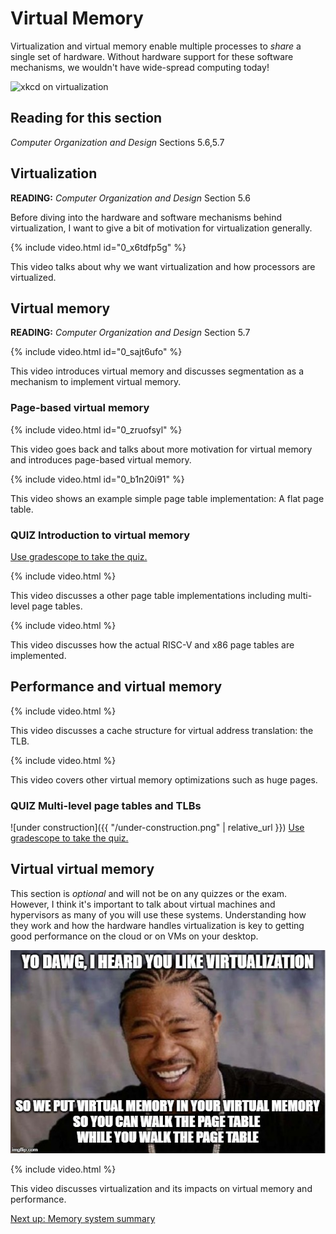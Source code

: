 # Virtual Memory

Virtualization and virtual memory enable multiple processes to *share* a single set of hardware.
Without hardware support for these software mechanisms, we wouldn't have wide-spread computing today!

![xkcd on virtualization](https://imgs.xkcd.com/comics/xkcde.png)

## Reading for this section

*Computer Organization and Design* Sections 5.6,5.7

## Virtualization

**READING:** *Computer Organization and Design* Section 5.6

Before diving into the hardware and software mechanisms behind virtualization, I want to give a bit of motivation for virtualization generally.

{% include video.html id="0_x6tdfp5g" %}

This video talks about why we want virtualization and how processors are virtualized.

## Virtual memory

**READING:** *Computer Organization and Design* Section 5.7

{% include video.html id="0_sajt6ufo" %}

This video introduces virtual memory and discusses segmentation as a mechanism to implement virtual memory.

### Page-based virtual memory

{% include video.html id="0_zruofsyl" %}

This video goes back and talks about more motivation for virtual memory and introduces page-based virtual memory.

{% include video.html id="0_b1n20i91" %}

This video shows an example simple page table implementation: A flat page table.

### **QUIZ** Introduction to virtual memory

[Use gradescope to take the quiz.](https://www.gradescope.com/courses/105214/assignments/510207)

{% include video.html %}

This video discusses a other page table implementations including multi-level page tables.

{% include video.html %}

This video discusses how the actual RISC-V and x86 page tables are implemented.

## Performance and virtual memory

{% include video.html %}

This video discusses a cache structure for virtual address translation: the TLB.

{% include video.html %}

This video covers other virtual memory optimizations such as huge pages.

### **QUIZ** Multi-level page tables and TLBs

![under construction]({{ "/under-construction.png" | relative_url }})
[Use gradescope to take the quiz.](https://www.gradescope.com/courses/105214/assignments/)

## Virtual virtual memory

This section is *optional* and will not be on any quizzes or the exam.
However, I think it's important to talk about virtual machines and hypervisors as many of you will use these systems.
Understanding how they work and how the hardware handles virtualization is key to getting good performance on the cloud or on VMs on your desktop.

![yo dawg meme](xzibit.jpg)

{% include video.html %}

This video discusses virtualization and its impacts on virtual memory and performance.

[Next up: Memory system summary](./summary.md)
